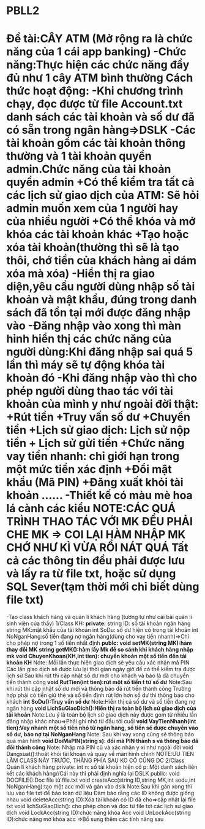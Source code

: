 # PBLL2
Đề tài:CÂY ATM (Mở rộng ra là chức năng của 1 cái app banking)
-Chức năng:Thực hiện các chức năng đầy đủ như 1 cây ATM bình thường
Cách thức hoạt động:
-Khi chương trình chạy, đọc được từ file Account.txt danh sách các tài khoản và số dư đã có sẵn trong ngân hàng=>DSLK
-Các tài khoản gồm các tài khoản thông thường và 1 tài khoản quyền admin.Chức năng của tài khoản quyền admin
    +Có thể kiểm tra tất cả các lịch sử giao dịch của ATM:
      Sẽ hỏi admin muốn xem của 1 người hay của nhiều người
    +Có thể khóa và mở khóa các tài khoản khác
    +Tạo hoặc xóa tài khoản(thường thì sẽ là tạo thôi, chớ tiền của khách hàng ai dám xóa mà xóa)
-Hiển thị ra giao diện,yêu cầu người dùng nhập số tài khoản và mật khẩu, đúng trong danh sách đã tồn tại mới được đăng nhập vào
-Đăng nhập vào xong thì màn hỉnh hiển thị các chức năng của người dùng:Khi đăng nhập sai quá 5 lần thì máy sẽ tự động khóa tài khoản đó
-Khi đăng nhập vào thì cho phép người dùng thao tác với tài khoản của mình y như ngoài đời thật:
  +Rút tiền
  +Truy vấn số dư
  +Chuyển tiền
  +Lịch sử giao dịch: Lịch sử nộp tiền + Lịch sử gửi tiền
  +Chức năng vay tiền nhanh: chỉ giới hạn trong một mức tiền xác định
  +Đổi mật khẩu (Mã PIN)
  +Đăng xuất khỏi tài khoản
 ......
 -Thiết kế có màu mè hoa lá cành các kiểu
 NOTE:CÁC QUÁ TRÌNH THAO TÁC VỚI MK ĐỀU PHẢI CHE MK => COI LẠI HÀM NHẬP MK CHỚ NHƯ KÌ VỪA RỒI NÁT QUÁ
 Tất cả các thông tin đều phải được lưu và lấy ra từ file txt, hoặc sử dụng SQL Sever(tạm thời mới chỉ biết dùng file txt)
======================================================
-Tạo class khách hàng và quản lí khách hàng (tương tự như cái bài quản lí sinh viên của thầy)
1/Class KH:
**private:**
string ID: số tài khoản ngân hàng
string MK:mật khẩu của tài khoản
int SoDu: số dư hiện có trong tài khoản
int NoNganHang:số tiền đang nợ ngân hàng(dùng cho vay tiền nhanh)=>Chỉ cho phép nợ trong 1 số tiền nhất định
**publc:**
**void setMK(string MK):hàm thay đổi MK**
**string getMK():hàm lấy Mk để so sánh khi khách hàng nhập mk**
**void ChuyenKhoan(KH,int tien): chuyển khoản một số tiền đến tài khoản KH**
Note: Mỗi lần thực hiện giao dịch sẽ yêu cầu xác nhận mã PIN
      Các lần giao dịch sẽ được lưu lại thời gian ngày giờ để có thể kiểm tra được lịch sử
      Sau khi rút thì cập nhật số dư mới cho khách và báo là đã chuyển tiền thành công
**void RutTien(int tien):rút một số tiền t từ số dư**
Note:Sau khi rút thì cập nhật số dư mới và thông báo đã rút tiền thành công
      Trường hợp phải có tiền giữ thẻ và số tiền định rút lớn hơn số dư thì thông báo cho khách
**int SoDu():Truy vấn số dư**
Note:Hiển thị cả số dư và số tiền đang nợ ngân hàng
**void LichSuGiaoDich():Hiển thị ra toàn bộ lịch sử giao dịch của tài khoản**
Note:Lưu ý là toàn bộ lịch sử giao dịch này được gom từ nhiều lần đăng nhập khác nhau=>Phải ghi nhớ từ đầu tới cuối
**void VayTienNhanh(int tien):Vay nhanh một số tiền nhỏ từ ngân hàng, số tiền sẽ được chuyển vào số dư, báo nợ tại NoNganHang**
Note: Sau khi vay xong cũng sẽ thông báo qua màn hình
**void DoiMaPIN(string s): đổi mã PIN thành s và thông báo đã đổi thành công**
Note: Nhập mã PIN cũ và xác nhận y xì như ngoài đời
void Dangxuat():thoát khỏi tài khoản và quay về màn hình chính
NOTE:ƯU TIEN LÀM CLASS NÀY TRƯỚC, THẰNG PHÍA SAU KO CÓ CŨNG DC
2/Class Quản lí khách hàng 
private:
int n: số tài khoản hiện có
 p: Một danh sách liên kết các khách hàng//Cái này thì phải định nghĩa lại DSLK
public:
void DOCFILE():Dọc file từ file.txt
void createAcc(string ID,string MK,int sodu,int NoNganHang):tạo một acc mới và gán vào dslk
Note:Sau khi gán xong thì lưu vào file txt để bảo toàn dữ liệu
    Đảm bảo rằng các ID không được giống nhau
void deleteAcc(string ID):Xóa tài khoản có ID đã cho=>cập nhật lại file txt
void lichSuGiaoDich(): cho phép chọn và đọc từ file txt các lịch sư giao dịch
void LockAcc(string ID):chức năng khóa Acc
void UnLockAcc(string ID):chức năng mở khóa acc
=>Bổ sung thêm các tính năng sau



